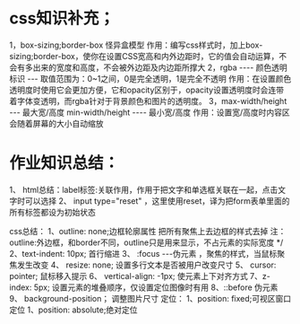  # css知识补充；
1，box-sizing;border-box 怪异盒模型
作用：编写css样式时，加上box-sizing;border-box，使你在设置CSS宽高和内外边距时，它的值会自动运算，不会有多出来的宽度和高度，不会被外边距及内边距所撑大
2，rgba ---- 颜色透明标识  --- 取值范围为：0~1之间，0是完全透明，1是完全不透明
作用：在设置颜色透明度时使用它会更加方便，它和opacity区别于，opacity设置透明度时会连带着字体变透明，而rgba针对于背景颜色和图片的透明度。
3，max-width/height --- 最大宽/高度   min-width/height  ---- 最小宽/高度
作用：设置宽/高度时内容区会随着屏幕的大小自动缩放

# 作业知识总结：
   1、 html总结：label标签:关联作用，作用于把文字和单选框关联在一起，点击文字时可以选择
   2、 input type="reset" ，这里使用reset，译为把form表单里面的所有标签都设为初始状态
   
   css总结：
   1、outline: none;边框轮廓属性   把所有聚焦上去边框的样式去掉 
   注：outline:外边框，和border不同，outline只是用来显示，不占元素的实际宽度 */
   2、text-indent: 10px;  首行缩进
   3、 :focus ---伪元素 ，聚焦的样式，当鼠标聚焦发生改变
   4、 resize: none;  设置多行文本是否被用户改变尺寸
   5、 cursor: pointer;  鼠标移入提示
   6、 vertical-align: -1px;  使元素上下对齐方式
   7、z-index: 5px; 设置元素的堆叠顺序，仅设置定位图像时有用 
   8、::before 伪元素
   9、 background-position；  调整图片尺寸
   定位：
   1、position: fixed;可视区窗口定位
   1、position: absolute;绝对定位